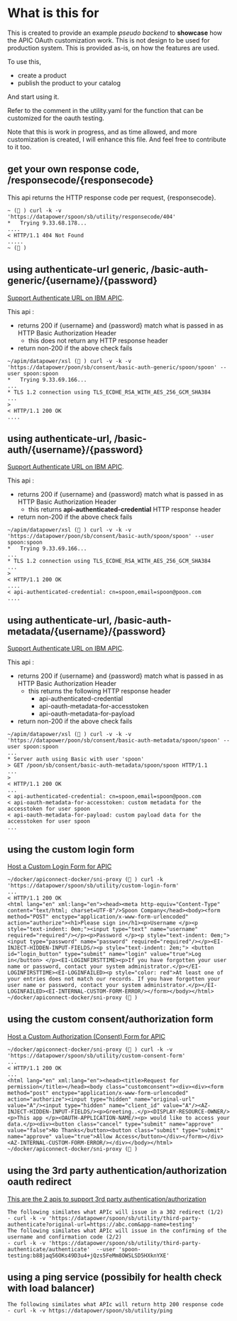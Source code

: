 # What is this for

This is created to provide an example *pseudo backend* to **showcase** how the APIC OAuth customization work.  This is not design to be used for production system.  This is provided as-is, on how the features are used.

To use this,
- create a product
- publish the product to your catalog

And start using it.

Refer to the comment in the utility.yaml for the function that can be customized for the oauth testing.

Note that this is work in progress, and as time allowed, and more customization is created, I will enhance this file.  And feel free to contribute to it too.

## get your own response code, /responsecode/{responsecode}

This api returns the HTTP response code per request, {responsecode}.
```
~ (💃 ) curl -k -v 'https://datapower/spoon/sb/utility/responsecode/404'
*   Trying 9.33.68.178...
....
< HTTP/1.1 404 Not Found
.....
~ (💃 )
```

## using authenticate-url generic, /basic-auth-generic/{username}/{password}   
[Support Authenticate URL on IBM APIC](http://www.ibm.com/support/knowledgecenter/SSMNED_5.0.0/com.ibm.apic.toolkit.doc/con_auth_url.html).

This api :
- returns 200 if {username} and {password} match what is passed in as HTTP Basic Authorization Header
  - this does not return any HTTP response header
- return non-200 if the above check fails

```
~/apim/datapower/xsl (💃 ) curl -v -k -v 'https://datapower/poon/sb/consent/basic-auth-generic/spoon/spoon' --user spoon:spoon
*   Trying 9.33.69.166...
...
* TLS 1.2 connection using TLS_ECDHE_RSA_WITH_AES_256_GCM_SHA384
...
>
< HTTP/1.1 200 OK
....
```
## using authenticate-url, /basic-auth/{username}/{password}
[Support Authenticate URL on IBM APIC](http://www.ibm.com/support/knowledgecenter/SSMNED_5.0.0/com.ibm.apic.toolkit.doc/con_auth_url.html).

This api :
- returns 200 if {username} and {password} match what is passed in as HTTP Basic Authorization Header
  - this returns **api-authenticated-credential** HTTP response header
- return non-200 if the above check fails

```
~/apim/datapower/xsl (💃 ) curl -v -k -v 'https://datapower/poon/sb/consent/basic-auth/spoon/spoon' --user spoon:spoon
*   Trying 9.33.69.166...
...
* TLS 1.2 connection using TLS_ECDHE_RSA_WITH_AES_256_GCM_SHA384
...
>
< HTTP/1.1 200 OK
....
< api-authenticated-credential: cn=spoon,email=spoon@poon.com
....

```
## using authenticate-url, /basic-auth-metadata/{username}/{password}
[Support Authenticate URL on IBM APIC](http://www.ibm.com/support/knowledgecenter/SSMNED_5.0.0/com.ibm.apic.toolkit.doc/con_auth_url.html).

This api :
- returns 200 if {username} and {password} match what is passed in as HTTP Basic Authorization Header
  - this returns the following HTTP response header
    - api-authenticated-credential
    - api-oauth-metadata-for-accesstoken
    - api-oauth-metadata-for-payload
- return non-200 if the above check fails

```
~/apim/datapower/xsl (💃 ) curl -v -k -v 'https://datapower/poon/sb/consent/basic-auth-metadata/spoon/spoon' --user spoon:spoon
...
* Server auth using Basic with user 'spoon'
> GET /poon/sb/consent/basic-auth-metadata/spoon/spoon HTTP/1.1
...
>
< HTTP/1.1 200 OK
...
< api-authenticated-credential: cn=spoon,email=spoon@poon.com
< api-oauth-metadata-for-accesstoken: custom metadata for the accesstoken for user spoon
< api-oauth-metadata-for-payload: custom payload data for the accesstoken for user spoon
...
```
## using the custom login form
[Host a Custom Login Form for APIC](http://www.ibm.com/support/knowledgecenter/SSFS6T/com.ibm.apic.toolkit.doc/task_apionprem_Create_a_custom_login_form.html)

```
~/docker/apiconnect-docker/sni-proxy (💃 ) curl -k 'https://datapower/spoon/sb/utility/custom-login-form'
...
< HTTP/1.1 200 OK
<html lang="en" xml:lang="en"><head><meta http-equiv="Content-Type" content="text/html; charset=UTF-8"/>Spoon Company</head><body><form method="POST" enctype="application/x-www-form-urlencoded" action="authorize"><h1>Please sign in</h1><p>Username </p><p style="text-indent: 0em;"><input type="text" name="username" required="required"/></p><p>Password </p><p style="text-indent: 0em;"><input type="password" name="password" required="required"/></p><EI-INJECT-HIDDEN-INPUT-FIELDS/><p style="text-indent: 2em;"> <button id="login_button" type="submit" name="login" value="true">Log in</button> </p><EI-LOGINFIRSTTIME><p>If you have forgotten your user name or password, contact your system administrator.</p></EI-LOGINFIRSTTIME><EI-LOGINFAILED><p style="color: red">At least one of your entries does not match our records. If you have forgotten your user name or password, contact your system administrator.</p></EI-LOGINFAILED><EI-INTERNAL-CUSTOM-FORM-ERROR/></form></body></html>
~/docker/apiconnect-docker/sni-proxy (💃 )
```
## using the custom consent/authorization form
[Host a Custom Authorization (Consent) Form for APIC](http://www.ibm.com/support/knowledgecenter/SSFS6T/com.ibm.apic.toolkit.doc/task_apionprem_create_a_custom_authorization_form.html)

```
~/docker/apiconnect-docker/sni-proxy (💃 ) curl -k -v 'https://datapower/spoon/sb/utility/custom-consent-form'
...
< HTTP/1.1 200 OK
...
<html lang="en" xml:lang="en"><head><title>Request for permission</title></head><body class="customconsent"><div><div><form method="post" enctype="application/x-www-form-urlencoded" action="authorize"><input type="hidden" name="original-url" value="A"/><input type="hidden" name="client_id" value="A"/><AZ-INJECT-HIDDEN-INPUT-FIELDS/><p>Greeting..</p><DISPLAY-RESOURCE-OWNER/><p>This app </p><OAUTH-APPLICATION-NAME/><p> would like to access your data.</p><div><button class="cancel" type="submit" name="approve" value="false">No Thanks</button><button class="submit" type="submit" name="approve" value="true">Allow Access</button></div></form></div><AZ-INTERNAL-CUSTOM-FORM-ERROR/></div></body></html>
~/docker/apiconnect-docker/sni-proxy (💃 )
```
## using the 3rd party authentication/authorization oauth redirect
[This are the 2 apis to support 3rd party authentication/authorization](http://www.ibm.com/support/knowledgecenter/SSMNED_5.0.0/com.ibm.apic.toolkit.doc/task_apionprem_redirect_form_.html)

```
The following similates what APIc will issue in a 302 redirect (1/2)
- curl -k -v 'https://datapower/spoon/sb/utility/third-party-authenticate?original-url=https://abc.com&app-name=testing'
The following similates what APIc will issue in the confirming of the username and confirmation code (2/2)
- curl -k -v 'https://datapower/spoon/sb/utility/third-party-authenticate/authenticate'  --user 'spoon-testing:b88jaq56OKs49D3u4+jQzs5FeMm8OWSLSD5HXknYXE'

```

## using a ping service (possibily for health check with load balancer)

```
The following similates what APIc will return http 200 response code
- curl -k -v https://datapower/spoon/sb/utility/ping
```
